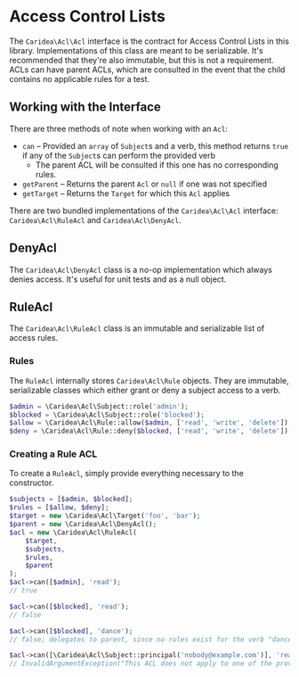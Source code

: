 # Access Control Lists

The `Caridea\Acl\Acl` interface is the contract for Access Control Lists in this library. Implementations of this class are meant to be serializable. It's recommended that they're also immutable, but this is not a requirement. ACLs can have parent ACLs, which are consulted in the event that the child contains no applicable rules for a test.

## Working with the Interface

There are three methods of note when working with an `Acl`:

* `can` – Provided an `array` of `Subject`s and a verb, this method returns `true` if any of the `Subject`s can perform the provided verb
  * The parent ACL will be consulted if this one has no corresponding rules.
* `getParent` – Returns the parent `Acl` or `null` if one was not specified
* `getTarget` – Returns the `Target` for which this `Acl` applies

There are two bundled implementations of the `Caridea\Acl\Acl` interface: `Caridea\Acl\RuleAcl` and `Caridea\Acl\DenyAcl`.

## DenyAcl

The `Caridea\Acl\DenyAcl` class is a no-op implementation which always denies access. It's useful for unit tests and as a null object.

## RuleAcl

The `Caridea\Acl\RuleAcl` class is an immutable and serializable list of access rules.

### Rules

The `RuleAcl` internally stores `Caridea\Acl\Rule` objects. They are immutable, serializable classes which either grant or deny a subject access to a verb.

```php
$admin = \Caridea\Acl\Subject::role('admin');
$blocked = \Caridea\Acl\Subject::role('blocked');
$allow = \Caridea\Acl\Rule::allow($admin, ['read', 'write', 'delete']);
$deny = \Caridea\Acl\Rule::deny($blocked, ['read', 'write', 'delete']);
```

### Creating a Rule ACL

To create a `RuleAcl`, simply provide everything necessary to the constructor.

```php
$subjects = [$admin, $blocked];
$rules = [$allow, $deny];
$target = new \Caridea\Acl\Target('foo', 'bar');
$parent = new \Caridea\Acl\DenyAcl();
$acl = new \Caridea\Acl\RuleAcl(
    $target,
    $subjects,
    $rules,
    $parent
);
$acl->can([$admin], 'read');
// true

$acl->can([$blocked], 'read');
// false

$acl->can([$blocked], 'dance');
// false; delegates to parent, since no rules exist for the verb "dance"

$acl->can([\Caridea\Acl\Subject::principal('nobody@example.com')], 'read');
// InvalidArgumentException("This ACL does not apply to one of the provided subjects")
```
